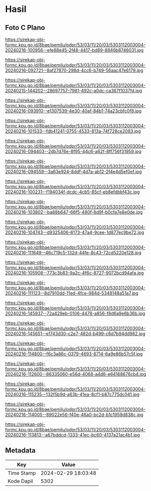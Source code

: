 # Hasil

## Foto C Plano

https://sirekap-obj-formc.kpu.go.id/8bae/pemilu/pdpr/53/03/11/20/03/5303112003004-20240216-100956--efe88e45-2f48-4417-bd89-8846b8746031.jpg

https://sirekap-obj-formc.kpu.go.id/8bae/pemilu/pdpr/53/03/11/20/03/5303112003004-20240216-092721--8af27870-298d-4cc6-b749-56aac47e6179.jpg

https://sirekap-obj-formc.kpu.go.id/8bae/pemilu/pdpr/53/03/11/20/03/5303112003004-20240215-144202--28697757-7981-492c-a0dc-ca367f1037fd.jpg

https://sirekap-obj-formc.kpu.go.id/8bae/pemilu/pdpr/53/03/11/20/03/5303112003004-20240216-093910--e1307539-4e30-40af-84b1-74a23cbfc0f8.jpg

https://sirekap-obj-formc.kpu.go.id/8bae/pemilu/pdpr/53/03/11/20/03/5303112003004-20240216-101533--fdb41241-0755-4533-813a-74f728ce2083.jpg

https://sirekap-obj-formc.kpu.go.id/8bae/pemilu/pdpr/53/03/11/20/03/5303112003004-20240216-094403--2db7d76e-8f95-44c6-a62f-8ff756f31959.jpg

https://sirekap-obj-formc.kpu.go.id/8bae/pemilu/pdpr/53/03/11/20/03/5303112003004-20240216-094559--3a63e924-8ddf-4d7a-ab12-2f4e4d5ef0ef.jpg

https://sirekap-obj-formc.kpu.go.id/8bae/pemilu/pdpr/53/03/11/20/03/5303112003004-20240216-100231--f194034f-dcdc-4cb5-85cf-eb8efdbbf43c.jpg

https://sirekap-obj-formc.kpu.go.id/8bae/pemilu/pdpr/53/03/11/20/03/5303112003004-20240216-103802--ba88b647-66f5-480f-8d9f-b0cfa7e8e0de.jpg

https://sirekap-obj-formc.kpu.go.id/8bae/pemilu/pdpr/53/03/11/20/03/5303112003004-20240216-104743--d9325406-6173-47a4-9cee-1d877ec9be72.jpg

https://sirekap-obj-formc.kpu.go.id/8bae/pemilu/pdpr/53/03/11/20/03/5303112003004-20240216-111649--46c719c5-132d-44fe-8c43-72cd5220e128.jpg

https://sirekap-obj-formc.kpu.go.id/8bae/pemilu/pdpr/53/03/11/20/03/5303112003004-20240216-105908--773c3b83-9a2c-4f6c-8727-9072bcd94afa.jpg

https://sirekap-obj-formc.kpu.go.id/8bae/pemilu/pdpr/53/03/11/20/03/5303112003004-20240216-111123--8d7910dd-11ed-4fce-984d-5348148a51a7.jpg

https://sirekap-obj-formc.kpu.go.id/8bae/pemilu/pdpr/53/03/11/20/03/5303112003004-20240216-145937--72a429eb-0106-4478-a856-f8d6a9e6b36b.jpg

https://sirekap-obj-formc.kpu.go.id/8bae/pemilu/pdpr/53/03/11/20/03/5303112003004-20240216-145651--e1743d30-c2e7-482d-b499-c6d7b94dd982.jpg

https://sirekap-obj-formc.kpu.go.id/8bae/pemilu/pdpr/53/03/11/20/03/5303112003004-20240216-114800--f6c3a86c-0379-4693-8714-6a9e86b57c5f.jpg

https://sirekap-obj-formc.kpu.go.id/8bae/pemilu/pdpr/53/03/11/20/03/5303112003004-20240216-112600--86335060-e56d-4068-a4d6-e64168676cb4.jpg

https://sirekap-obj-formc.kpu.go.id/8bae/pemilu/pdpr/53/03/11/20/03/5303112003004-20240216-115235--132f5b9d-a63b-41ea-8cf1-b87c775dc041.jpg

https://sirekap-obj-formc.kpu.go.id/8bae/pemilu/pdpr/53/03/11/20/03/5303112003004-20240216-114005--89022e56-f40e-46a0-bc2d-b1c1959d838c.jpg

https://sirekap-obj-formc.kpu.go.id/8bae/pemilu/pdpr/53/03/11/20/03/5303112003004-20240216-113813--a67bddcd-1333-41ec-bc60-4137a21ac4b1.jpg


## Metadata

| Key        | Value               |
| ---------- | ------------------- |
| Time Stamp | 2024-02-29 18:03:48 |
| Kode Dapil | 5302                |



